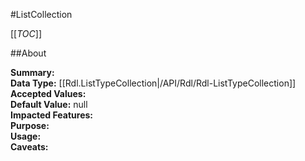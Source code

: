 #ListCollection

[[_TOC_]]

##About

**Summary:**   
**Data Type:** [[Rdl.ListTypeCollection|/API/Rdl/Rdl-ListTypeCollection]]  
**Accepted Values:**   
**Default Value:** null  
**Impacted Features:**   
**Purpose:**   
**Usage:**   
**Caveats:**   

